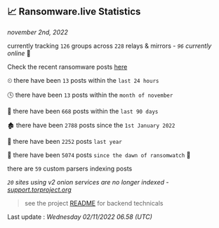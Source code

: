 
## 📈 Ransomware.live Statistics
_november 2nd, 2022_

currently tracking `126` groups across `228` relays & mirrors - _`96` currently online_ 📡

Check the recent ransomware posts [here](https://www.ransomware.live/#/recentposts)


⏲ there have been `13` posts within the `last 24 hours`

🕓 there have been `13` posts within the `month of november`

📅 there have been `668` posts within the `last 90 days`

🏚 there have been `2788` posts since the `1st January 2022`

🚀 there have been `2252` posts `last year`

🦕 there have been `5074` posts `since the dawn of ransomwatch` 🐣

there are `59` custom parsers indexing posts

_`20` sites using v2 onion services are no longer indexed - [support.torproject.org](https://support.torproject.org/onionservices/v2-deprecation/)_

> see the project [README](https://github.com/jmousqueton/ransomwatch#readme) for backend technicals



Last update : _Wednesday 02/11/2022 06.58 (UTC)_

